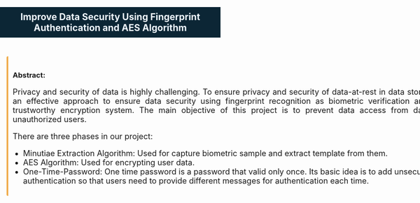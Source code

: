 <html lang="en">
<body style="padding:0px;margin:0px;">
<div style="background: #0c2635;">
    <center><h2 style="padding: 10px;color: aliceblue;">Improve Data Security Using Fingerprint Authentication and AES Algorithm</h3></center>
</div>
<div style="width: 1160px;margin:0 auto;padding: 15px;">
<div style="padding: 10px;border-left: 4px solid #f0ad4e;border-radius: 3px;margin-top: 10px;">
    <h3>Abstract:</h3>
    <p style="font-size: 18px;text-align: justify;">Privacy and security of data is highly challenging. To ensure privacy and security of data-at-rest in data storage, we have proposed an effective approach to ensure data security using fingerprint recognition as biometric verification and AES algorithm as a trustworthy encryption system. The main objective of this project is to prevent data access from data storage centers by unauthorized users.</p>
    <p style="font-size: 18px;text-align: justify;">There are three phases in our project:</p>
    <ul>
        <li style="font-size: 18px;">Minutiae Extraction Algorithm: Used for capture biometric sample and extract template from them.</li>
        <li style="font-size: 18px;">
            AES Algorithm: Used for encrypting user data.
        </li>
        <li style="font-size: 18px;">
            One-Time-Password: One time password is a password that valid only once. Its basic idea is to add unsecure factor in authentication so that users need to provide different messages for authentication each time.
        </li>
    </ul>
</div>
</div>
</body>
</html>
